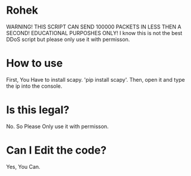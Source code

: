 # Rohek
WARNING! THIS SCRIPT CAN SEND 100000 PACKETS IN LESS THEN A SECOND! EDUCATIONAL PURPOSHES ONLY! I know this is not the best DDoS script but please only use it with permisson.

# How to use
First, You Have to install scapy. 'pip install scapy'. Then, open it and type the ip into the console.

# Is this legal?
No. So Please Only use it with permisson.

# Can I Edit the code? 
Yes, You Can.
